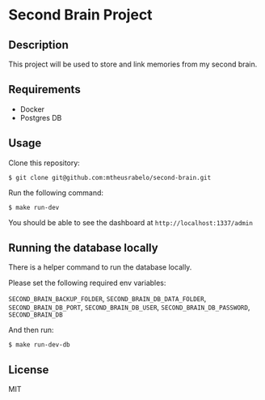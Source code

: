 # Second Brain Project

## Description

This project will be used to store and link memories from my second brain.

## Requirements

- Docker
- Postgres DB

## Usage

Clone this repository:
```
$ git clone git@github.com:mtheusrabelo/second-brain.git 
```

Run the following command:
```
$ make run-dev
```

You should be able to see the dashboard at `http://localhost:1337/admin`

## Running the database locally

There is a helper command to run the database locally.

Please set the following required env variables:

`SECOND_BRAIN_BACKUP_FOLDER`, `SECOND_BRAIN_DB_DATA_FOLDER`, `SECOND_BRAIN_DB_PORT`, `SECOND_BRAIN_DB_USER`, `SECOND_BRAIN_DB_PASSWORD`, `SECOND_BRAIN_DB`

And then run:
```
$ make run-dev-db 
```

## License
MIT
